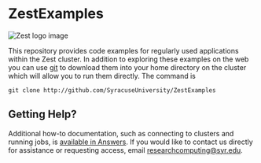 # ZestExamples

![Zest logo image](https://researchcomputing.syr.edu/wp-content/uploads/mathew-schwartz-P-WWHRF7qe0-unsplash-620x413-1-1.jpg)

This repository provides code examples for regularly used applications within the Zest cluster.  In addition to exploring these examples on the web you can 
use [git](https://www.w3schools.com/git/git_intro.asp?remote=github)
to download them into your home directory on the cluster which will allow you to run them directly.  The command is

```
git clone http://github.com/SyracuseUniversity/ZestExamples
```

## Getting Help? 

Additional how-to documentation, such as connecting to clusters and running jobs, is [available in Answers]([https://su-jsm.atlassian.net/l/cp/rXELeT7T]). If you would like to contact us directly for assistance or requesting access, email [researchcomputing@syr.edu](mailto:researchcomputing@syr.edu).
